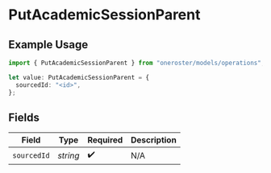 # PutAcademicSessionParent

## Example Usage

```typescript
import { PutAcademicSessionParent } from "oneroster/models/operations";

let value: PutAcademicSessionParent = {
  sourcedId: "<id>",
};
```

## Fields

| Field              | Type               | Required           | Description        |
| ------------------ | ------------------ | ------------------ | ------------------ |
| `sourcedId`        | *string*           | :heavy_check_mark: | N/A                |